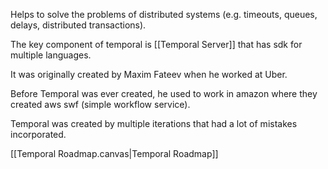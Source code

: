 Helps to solve the problems of distributed systems (e.g. timeouts, queues, delays, distributed transactions).

The key component of temporal is [[Temporal Server]] that has sdk for multiple languages.

It was originally created by Maxim Fateev when he worked at Uber.

Before Temporal was ever created, he used to work in amazon where they created aws swf (simple workflow service).

Temporal was created by multiple iterations that had a lot of mistakes incorporated.

[[Temporal Roadmap.canvas|Temporal Roadmap]]






